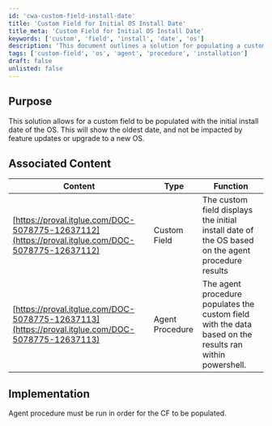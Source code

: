 ```yaml
---
id: 'cwa-custom-field-install-date'
title: 'Custom Field for Initial OS Install Date'
title_meta: 'Custom Field for Initial OS Install Date'
keywords: ['custom', 'field', 'install', 'date', 'os']
description: 'This document outlines a solution for populating a custom field with the initial install date of the operating system. It ensures that the displayed date reflects the oldest installation date, unaffected by any feature updates or OS upgrades.'
tags: ['custom-field', 'os', 'agent', 'procedure', 'installation']
draft: false
unlisted: false
---
```

## Purpose

This solution allows for a custom field to be populated with the initial install date of the OS. This will show the oldest date, and not be impacted by feature updates or upgrade to a new OS.

## Associated Content

| Content                                                                                          | Type          | Function                                                                                                    |
|--------------------------------------------------------------------------------------------------|---------------|-------------------------------------------------------------------------------------------------------------|
| [https://proval.itglue.com/DOC-5078775-12637112](https://proval.itglue.com/DOC-5078775-12637112) | Custom Field  | The custom field displays the initial install date of the OS based on the agent procedure results           |
| [https://proval.itglue.com/DOC-5078775-12637113](https://proval.itglue.com/DOC-5078775-12637113) | Agent Procedure| The agent procedure populates the custom field with the data based on the results ran within powershell.    |

## Implementation

Agent procedure must be run in order for the CF to be populated.


